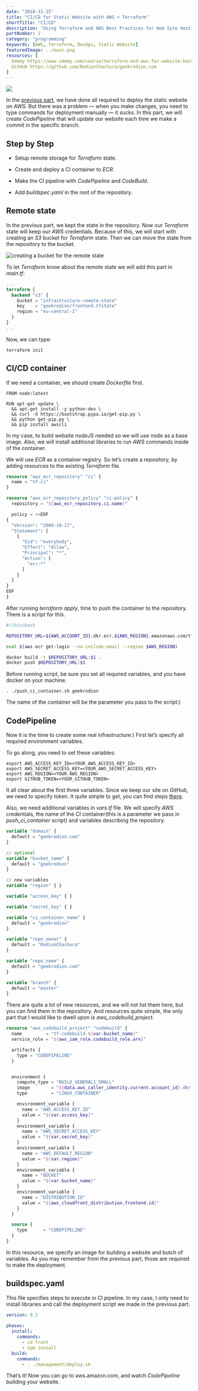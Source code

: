 ```yaml
---
date: "2018-11-15"
title: "CI/CD for Static Website with AWS + Terraform"
shortTitle: "CI/CD"
description: "Using Terraform and AWS Best Practices for Web Site Hosting"
partNumber: 2
category: "programming"
keywords: [AWS, Terraform, DevOps, Static Website]
featuredImage: ../main.png
resources: [
  Udemy https://www.udemy.com/course/terraform-and-aws-for-website-hosting/,
  GitHub https://github.com/RodionChachura/geekrodion.com
]
---
```


![](../main.png)

In the [previous part](/blog/aws-website/hosting), we have done all required to deploy the static website on *AWS*. But there was a problem — when you make changes, you need to type commands for deployment manually — it sucks. In this part, we will create *CodePipeline* that will update our website each time we make a commit in the specific branch.

## Step by Step

* Setup remote storage for *Terraform* state.

* Create and deploy a CI container to *ECR*.

* Make the CI pipeline with *CodePipeline* and *CodeBuild*.

* Add *buildspec.yaml* in the root of the repository.

## Remote state

In the previous part, we kept the state in the repository. Now our *Terraform* state will keep our *AWS* credentials. Because of this, we will start with creating an *S3* bucket for *Terraform* state. Then we can move the state from the repository to the bucket.

![creating a bucket for the remote state](remote.gif)

To let *Terraform* know about the remote state we will add this part in *main.tf*:

```hcl:title=main.tf
...
terraform {
  backend "s3" {
    bucket = "infrastructure-remote-state"
    key    = "geekrodion/frontend.tfstate"
    region = "eu-central-1"
  }
}
...
```

Now, we can type:

```shell{ promptUser: geekrodion }
terraform init
```

## CI/CD container

If we need a container, we should create *Dockerfile* first.

```Dockerfile:title=Dockerfile
FROM node:latest

RUN apt-get update \
  && apt-get install -y python-dev \
  && curl -O https://bootstrap.pypa.io/get-pip.py \
  && python get-pip.py \
  && pip install awscli
```

In my case, to build website *nodeJS* needed so we will use node as a base image. Also, we will install additional libraries to run *AWS* commands inside of the container.

We will use *ECR* as a container registry. So let’s create a repository, by adding resources to the existing *Terraform* file.

```hcl:title=main.tf
resource "aws_ecr_repository" "ci" {
  name = "tf-ci"
}

resource "aws_ecr_repository_policy" "ci-policy" {
  repository = "${aws_ecr_repository.ci.name}"

  policy = <<EOF
{
  "Version": "2008-10-17",
  "Statement": [
    {
      "Sid": "everybody",
      "Effect": "Allow",
      "Principal": "*",
      "Action": [
        "ecr:*"
      ]
    }
  ]
}
EOF
}
```

After running *terraform apply*, time to push the container to the repository. There is a script for this.

```shell:title=push_ci_container.sh
#!/bin/bash

REPOSITORY_URL=${AWS_ACCOUNT_ID}.dkr.ecr.${AWS_REGION}.amazonaws.com/tf-ci

eval $(aws ecr get-login --no-include-email --region $AWS_REGION)

docker build -t $REPOSITORY_URL:$1 .
docker push $REPOSITORY_URL:$1
```

Before running script, be sure you set all required variables, and you have docker on your machine.

```shell{ promptUser: geekrodion }
. ./push_ci_container.sh geekrodion
```

The name of the container will be the parameter you pass to the script:)

## CodePipeline

Now it is the time to create some real infrastructure:) First let’s specify all required environment variables.

To go along, you need to set these variables:

```shell{ promptUser: geekrodion }
export AWS_ACCESS_KEY_ID=<YOUR_AWS_ACCESS_KEY_ID>
export AWS_SECRET_ACCESS_KEY=<YOUR_AWS_SECRET_ACCESS_KEY>
export AWS_REGION=<YOUR_AWS_REGION>
export GITHUB_TOKEN=<YOUR_GITHUB_TOKEN>
```

It all clear about the first three variables. Since we keep our site on *GitHub*, we need to specify token. It quite simple to get, you can find steps [there](https://help.github.com/articles/creating-a-personal-access-token-for-the-command-line/).

Also, we need additional variables in *vars.tf* file. We will specify *AWS* credentials, the name of the CI container(this is a parameter we pass in *push_ci_container* script) and variables describing the repository.

```hcl:title=vars.tf
variable "domain" {
  default = "geekrodion.com"
}

// optional
variable "bucket_name" {
  default = "geekrodion"
}

// new variables
variable "region" { }

variable "access_key" { }

variable "secret_key" { }

variable "ci_container_name" {
  default = "geekrodion"
}

variable "repo_owner" {
  default = "RodionChachura"
}

variable "repo_name" {
  default = "geekrodion.com"
}

variable "branch" {
  default = "master"
}
```

There are quite a lot of new resources, and we will not list them here, but you can find them in the repository. And resources quite simple, the only part that I would like to dwell upon is *aws_codebuild_project*.

```hcl:title=main.tf
resource "aws_codebuild_project" "codebuild" {
  name         = "tf-codebuild-${var.bucket_name}"
  service_role = "${aws_iam_role.codebuild_role.arn}"

  artifacts {
    type = "CODEPIPELINE"
  }


  environment {
    compute_type = "BUILD_GENERAL1_SMALL"
    image        = "${data.aws_caller_identity.current.account_id}.dkr.ecr.${var.region}.amazonaws.com/tf-ci:${var.ci_container_name}"
    type         = "LINUX_CONTAINER"

    environment_variable {
      name = "AWS_ACCESS_KEY_ID"
      value = "${var.access_key}"
    }
    environment_variable {
      name = "AWS_SECRET_ACCESS_KEY"
      value = "${var.secret_key}"
    }
    environment_variable {
      name = "AWS_DEFAULT_REGION"
      value = "${var.region}"
    }
    environment_variable {
      name = "BUCKET"
      value = "${var.bucket_name}"
    }
    environment_variable {
      name = "DISTRIBUTION_ID"
      value = "${aws_cloudfront_distribution.frontend.id}"
    }
  }

  source {
    type      = "CODEPIPELINE"
  }
}
```

In this resource, we specify an image for building a website and butch of variables. As you may remember from the previous part, those are required to make the deployment.

## buildspec.yaml

This file specifies steps to execute in CI pipeline. In my case, I only need to install libraries and call the deployment script we made in the previous part.

```yaml:title=buildspec.yaml
version: 0.2
            
phases:
  install:
    commands:
      - cd front
      - npm install
  build:
    commands:
      - . ./management/deploy.sh
```

That’s it! Now you can go to aws.amazon.com, and watch *CodePipeline* building your website.